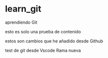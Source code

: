 # learn_git
aprendiendo Git

esto es solo una prueba de contenido

estos son cambios que he añadido desde Github


test de git desde Vscode 
        Rama nueva

